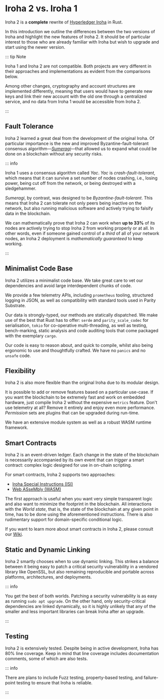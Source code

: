 # Iroha 2 vs. Iroha 1

<!-- TODO: consider rewriting completely to accommodate the style change -->

Iroha 2 is a **complete** rewrite of [Hyperledger Iroha](https://iroha.readthedocs.io/en/develop/index.html) in Rust.

In this introduction we outline the differences between the two versions of Iroha and highlight the new features of Iroha 2. It should be of particular interest to those who are already familiar with Iroha but wish to upgrade and start using the newer version.

::: tip Note

Iroha 1 and Iroha 2 are not compatible. Both projects are very different in their approaches and implementations as evident from the comparisons below.

Among other changes, cryptography and account structures are implemented differently, meaning that users would have to generate new keys and link their new account with the old one through a centralized service, and no data from Iroha 1 would be accessible from Iroha 2.

:::

## Fault Tolerance

Iroha 2 learned a great deal from the development of the original Iroha. Of particular importance is the new and improved Byzantine-fault-tolerant consensus algorithm—[_Sumeragi_](https://github.com/hyperledger/iroha/tree/main/docs/source/iroha_2_whitepaper.md#28-consensus)—that allowed us to expand what could be done on a blockchain without any security risks.

::: info

Iroha 1 uses a consensus algorithm called _Yac_. _Yac_ is _crash-fault-tolerant_, which means that it can survive a set number of nodes crashing, i.e., losing power, being cut off from the network, or being destroyed with a sledgehammer.

_Sumeragi_, by contrast, was designed to be _Byzantine-fault-tolerant_. This means that Iroha 2 can tolerate not only peers being inactive on the network, but also running malicious software and actively trying to falsify data in the blockchain.

We can mathematically prove that Iroha 2 can work when **up to 33%** of its nodes are actively trying to stop Iroha 2 from working properly or at all. In other words, even if someone gained control of a _third_ of all of your network nodes, an Iroha 2 deployment is _mathematically guaranteed_ to keep working.

:::

## Minimalist Code Base

Iroha 2 utilizes a minimalist code base. We take great care to vet our dependencies and avoid large interdependent chunks of code.

We provide a few telemetry APIs, including `prometheus` tooling, structured logging in JSON, as well as compatibility with standard tools used in Parity Substrate.

Our data is strongly-typed, our methods are statically dispatched. We make use of the best that Rust has to offer: `serde` and `parity_scale_codec` for serialisation, `tokio` for co-operative multi-threading, as well as testing, bench-marking, static analysis and code auditing tools that come packaged with the exemplary `cargo`.

Our code is easy to reason about, and quick to compile, whilst also being ergonomic to use and thoughtfully crafted. We have no `panics` and no `unsafe` code.

## Flexibility

Iroha 2 is also more flexible than the original Iroha due to its modular design.

It is possible to add or remove features based on a particular use-case. If you want the blockchain to be extremely fast and work on embedded hardware, just compile Iroha 2 without the expensive `metrics` feature. Don't use telemetry at all? Remove it entirely and enjoy even more performance. _Permission_ sets are plugins that can be upgraded during run-time.

We have an extensive module system as well as a robust WASM runtime framework.

## Smart Contracts

Iroha 2 is an event-driven ledger. Each change in the state of the blockchain is necessarily accompanied by its own event that can _trigger_ a smart contract: complex logic designed for use in on-chain scripting.

For smart contracts, Iroha 2 supports two approaches:

- [Iroha Special Instructions (ISI)](/blockchain/instructions)
- [Web ASseMbly (WASM)](/blockchain/wasm)

The first approach is useful when you want very simple transparent logic and also want to minimize the footprint in the blockchain. All interactions with the _World state_, that is, the state of the blockchain at any given point in time, has to be done using the aforementioned instructions. There is also rudimentary support for domain-specific conditional logic.

If you want to learn more about smart contracts in Iroha 2, please consult our [Wiki](https://wiki.hyperledger.org/display/iroha/Scripting+Languages+and+Runtimes+for+Iroha2+Smart+Contracts).

<!-- Long-term deployment of Iroha 2 networks was something that we considered very early in its development. There are **Iroha Special instructions**, that enact upgrades of the network into a consistent state. Iroha nodes can operate if other nodes in the network run different versions of the Iroha 2 binary. -->

## Static and Dynamic Linking

Iroha 2 smartly chooses when to use dynamic linking. This strikes a balance between it being easy to patch a critical security vulnerability in a vendored library like OpenSSL, but also remaining reproducible and portable across platforms, architectures, and deployments.

::: info

You get the best of both worlds. Patching a security vulnerability is as easy as running `sudo apt upgrade`. On the other hand, only security-critical dependencies are linked dynamically, so it is highly unlikely that any of the smaller and less important libraries can break Iroha after an upgrade.

:::

## Testing

Iroha 2 is extensively tested. Despite being in active development, Iroha has 80% line coverage. Keep in mind that line coverage includes documentation comments, some of which are also tests.

::: info

<!-- Check: a reference about future releases or work in progress -->

There are plans to include Fuzz testing, property-based testing, and failure-point testing to ensure that Iroha is reliable.

:::
